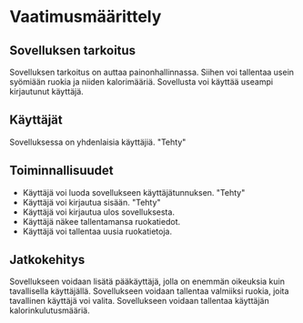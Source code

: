 # Vaatimusmäärittely 

## Sovelluksen tarkoitus

Sovelluksen tarkoitus on auttaa painonhallinnassa. Siihen voi tallentaa 
usein syömiään ruokia ja niiden kalorimääriä. Sovellusta voi käyttää 
useampi kirjautunut käyttäjä.

## Käyttäjät

Sovelluksessa on yhdenlaisia käyttäjiä. "Tehty"

## Toiminnallisuudet

- Käyttäjä voi luoda sovellukseen käyttäjätunnuksen. "Tehty"
- Käyttäjä voi kirjautua sisään. "Tehty"
- Käyttäjä voi kirjautua ulos sovelluksesta.
- Käyttäjä näkee tallentamansa ruokatiedot.
- Käyttäjä voi tallentaa uusia ruokatietoja.

## Jatkokehitys

Sovellukseen voidaan lisätä pääkäyttäjä, jolla on enemmän oikeuksia kuin 
tavallisella käyttäjällä.
Sovellukseen voidaan tallentaa valmiiksi ruokia, joita tavallinen käyttäjä 
voi valita.
Sovellukseen voidaan tallentaa käyttäjän kalorinkulutusmääriä.

